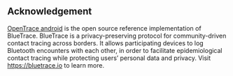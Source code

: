 ## Acknowledgement
[OpenTrace android](https://github.com/opentrace-community/opentrace-android) is the open source reference implementation of BlueTrace. BlueTrace is a privacy-preserving protocol for community-driven contact tracing across borders. It allows participating devices to log Bluetooth encounters with each other, in order to facilitate epidemiological contact tracing while protecting users’ personal data and privacy. Visit https://bluetrace.io to learn more.
